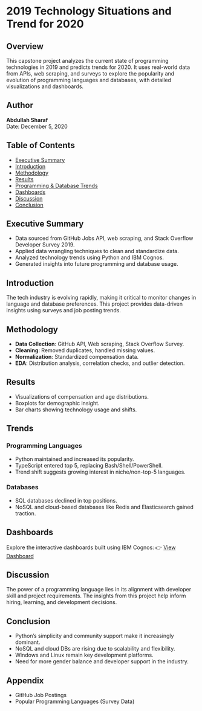 # 2019 Technology Situations and Trend for 2020

## Overview
This capstone project analyzes the current state of programming technologies in 2019 and predicts trends for 2020. It uses real-world data from APIs, web scraping, and surveys to explore the popularity and evolution of programming languages and databases, with detailed visualizations and dashboards.

## Author
**Abdullah Sharaf**  
Date: December 5, 2020

## Table of Contents
- [Executive Summary](#executive-summary)
- [Introduction](#introduction)
- [Methodology](#methodology)
- [Results](#results)
- [Programming & Database Trends](#trends)
- [Dashboards](#dashboards)
- [Discussion](#discussion)
- [Conclusion](#conclusion)

## Executive Summary
- Data sourced from GitHub Jobs API, web scraping, and Stack Overflow Developer Survey 2019.
- Applied data wrangling techniques to clean and standardize data.
- Analyzed technology trends using Python and IBM Cognos.
- Generated insights into future programming and database usage.

## Introduction
The tech industry is evolving rapidly, making it critical to monitor changes in language and database preferences. This project provides data-driven insights using surveys and job posting trends.

## Methodology
- **Data Collection**: GitHub API, Web scraping, Stack Overflow Survey.
- **Cleaning**: Removed duplicates, handled missing values.
- **Normalization**: Standardized compensation data.
- **EDA**: Distribution analysis, correlation checks, and outlier detection.

## Results
- Visualizations of compensation and age distributions.
- Boxplots for demographic insight.
- Bar charts showing technology usage and shifts.

## Trends

### Programming Languages
- Python maintained and increased its popularity.
- TypeScript entered top 5, replacing Bash/Shell/PowerShell.
- Trend shift suggests growing interest in niche/non-top-5 languages.

### Databases
- SQL databases declined in top positions.
- NoSQL and cloud-based databases like Redis and Elasticsearch gained traction.

##  Dashboards
Explore the interactive dashboards built using IBM Cognos:
👉 [View Dashboard](https://dataplatform.cloud.ibm.com/dashboards/93db381f-225d-4824-8d16-d477f609dfb8/view/771fd77f358b368d76ecc4e407ca7a542e32205cb2bb8152d5807b490e637897a83f14c7c87a490cd9420c31a0ea410ac0)

## Discussion
The power of a programming language lies in its alignment with developer skill and project requirements. The insights from this project help inform hiring, learning, and development decisions.

## Conclusion
- Python’s simplicity and community support make it increasingly dominant.
- NoSQL and cloud DBs are rising due to scalability and flexibility.
- Windows and Linux remain key development platforms.
- Need for more gender balance and developer support in the industry.

## Appendix
- GitHub Job Postings
- Popular Programming Languages (Survey Data)
